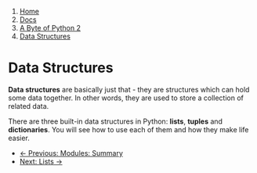 <!-- -
Title: A Byte of Python 2: Data Structures
Author: Swaroop C H
Editor: Marios Zindilis
First Published: 2003
Last Updated: 2014-02-19
- -->

<ol class='breadcrumb' itemprop='breadcrumb'>
	<li><a href="/">Home</a></li>
	<li><a href="/docs/">Docs</a></li>
	<li><a href="/docs/a-byte-of-python-2/">A Byte of Python 2</a></li>
	<li><a href="/docs/a-byte-of-python-2/data-structures/">Data Structures</a></li>
</ol>

Data Structures
===============

**Data structures** are basically just that - they are structures which 
can hold some data together. In other words, they are used to store a 
collection of related data.

There are three built-in data structures in Python: **lists**, 
**tuples** and **dictionaries**. You will see how to use each of 
them and how they make life easier. 

<ul class='pager'>
	<li class='previous'><a href='/docs/a-byte-of-python-2/modules/summary.html'>&larr; Previous: Modules: Summary</a></li>
	<li class='next'><a href='/docs/a-byte-of-python-2/data-structures/lists.html'>Next: Lists &rarr;</a></li>
</ul>
